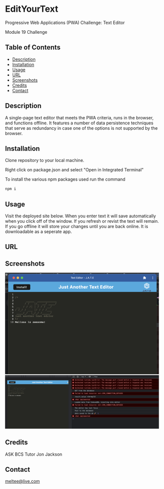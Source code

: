 # EditYourText

Progressive Web Applications (PWA) Challenge: Text Editor

Module 19 Challenge

## Table of Contents

- [Description](#description)
- [Installation](#installation)
- [Usage](#usage)
- [URL](#url)
- [Screenshots](#screenshots)
- [Credits](#credits)
- [Contact](#contact)

## Description

A single-page text editor that meets the PWA criteria, runs in the browser, and functions offline. It features a number of data persistence techniques that serve as redundancy in case one of the options is not supported by the browser.

## Installation

Clone repository to your local machine.

Right click on package.json and select "Open in Integrated Terminal"

To install the various npm packages used run the command

```md
npm i
```

## Usage

Visit the deployed site below. When you enter text it will save automatically when you click off of the window. If you refresh or revist the text will remain. If you go offline it will store your changes until you are back online. It is downloadable as a seperate app.

## URL

## Screenshots

![Installed Text Editor](./assets/jate_installed.png)
![Conole Log for Text Editor](./assets/jate_console.png)

## Credits

ASK BCS Tutor Jon Jackson

## Contact

meltee@live.com
